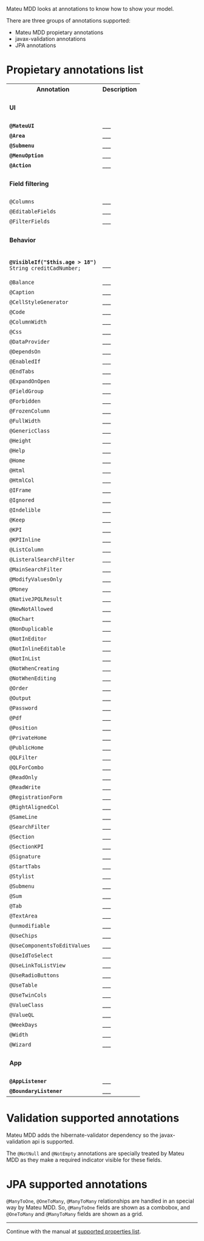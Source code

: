 Mateu MDD looks at annotations to know how to show your model.

There are three groups of annotations supported:

- Mateu MDD propietary annotations
- javax-validation annotations
- JPA annotations

# Propietary annotations list


<table>
  <tr><th>Annotation</th><th>Description</th></tr>

  <tr><td colspan="2"><h4>UI</h4></td></tr>
  <tr><td><code language="java"><b>@MateuUI</b></code></td><td>___</td></tr>
  <tr><td><code language="java"><b>@Area</b></code></td><td>___</td></tr>
  <tr><td><code language="java"><b>@Submenu</b></code></td><td>___</td></tr>
  <tr><td><code language="java"><b>@MenuOption</b></code></td><td>___</td></tr>
  <tr><td><code language="java"><b>@Action</b></code></td><td>___</td></tr>

  <tr><td colspan="2"><h4>Field filtering</h4></td></tr>
  <tr><td><code language="java">@Columns</code></td><td>___</td></tr>
  <tr><td><code language="java">@EditableFields</code></td><td>___</td></tr>
  <tr><td><code language="java">@FilterFields</code></td><td>___</td></tr>

  <tr><td colspan="2"><h4>Behavior</h4></td></tr>
  <tr><td><pre><code language="java"><b>@VisibleIf("$this.age > 18")</b>
String creditCadNumber;</code></pre></td><td>___</td></tr>
  <tr><td><code language="java">@Balance</code></td><td>___</td></tr>
  <tr><td><code language="java">@Caption</code></td><td>___</td></tr>
  <tr><td><code language="java">@CellStyleGenerator</code></td><td>___</td></tr>
  <tr><td><code language="java">@Code</code></td><td>___</td></tr>
  <tr><td><code language="java">@ColumnWidth</code></td><td>___</td></tr>
  <tr><td><code language="java">@Css</code></td><td>___</td></tr>
  <tr><td><code language="java">@DataProvider</code></td><td>___</td></tr>
  <tr><td><code language="java">@DependsOn</code></td><td>___</td></tr>
  <tr><td><code language="java">@EnabledIf</code></td><td>___</td></tr>
  <tr><td><code language="java">@EndTabs</code></td><td>___</td></tr>
  <tr><td><code language="java">@ExpandOnOpen</code></td><td>___</td></tr>
  <tr><td><code language="java">@FieldGroup</code></td><td>___</td></tr>
  <tr><td><code language="java">@Forbidden</code></td><td>___</td></tr>
  <tr><td><code language="java">@FrozenColumn</code></td><td>___</td></tr>
  <tr><td><code language="java">@FullWidth</code></td><td>___</td></tr>
  <tr><td><code language="java">@GenericClass</code></td><td>___</td></tr>
  <tr><td><code language="java">@Height</code></td><td>___</td></tr>
  <tr><td><code language="java">@Help</code></td><td>___</td></tr>
  <tr><td><code language="java">@Home</code></td><td>___</td></tr>
  <tr><td><code language="java">@Html</code></td><td>___</td></tr>
  <tr><td><code language="java">@HtmlCol</code></td><td>___</td></tr>
  <tr><td><code language="java">@IFrame</code></td><td>___</td></tr>
  <tr><td><code language="java">@Ignored</code></td><td>___</td></tr>
  <tr><td><code language="java">@Indelible</code></td><td>___</td></tr>
  <tr><td><code language="java">@Keep</code></td><td>___</td></tr>
  <tr><td><code language="java">@KPI</code></td><td>___</td></tr>
  <tr><td><code language="java">@KPIInline</code></td><td>___</td></tr>
  <tr><td><code language="java">@ListColumn</code></td><td>___</td></tr>
  <tr><td><code language="java">@ListeralSearchFilter</code></td><td>___</td></tr>
  <tr><td><code language="java">@MainSearchFilter</code></td><td>___</td></tr>
  <tr><td><code language="java">@ModifyValuesOnly</code></td><td>___</td></tr>
  <tr><td><code language="java">@Money</code></td><td>___</td></tr>
  <tr><td><code language="java">@NativeJPQLResult</code></td><td>___</td></tr>
  <tr><td><code language="java">@NewNotAllowed</code></td><td>___</td></tr>
  <tr><td><code language="java">@NoChart</code></td><td>___</td></tr>
  <tr><td><code language="java">@NonDuplicable</code></td><td>___</td></tr>
  <tr><td><code language="java">@NotInEditor</code></td><td>___</td></tr>
  <tr><td><code language="java">@NotInlineEditable</code></td><td>___</td></tr>
  <tr><td><code language="java">@NotInList</code></td><td>___</td></tr>
  <tr><td><code language="java">@NotWhenCreating</code></td><td>___</td></tr>
  <tr><td><code language="java">@NotWhenEditing</code></td><td>___</td></tr>
  <tr><td><code language="java">@Order</code></td><td>___</td></tr>
  <tr><td><code language="java">@Output</code></td><td>___</td></tr>
  <tr><td><code language="java">@Password</code></td><td>___</td></tr>
  <tr><td><code language="java">@Pdf</code></td><td>___</td></tr>
  <tr><td><code language="java">@Position</code></td><td>___</td></tr>
  <tr><td><code language="java">@PrivateHome</code></td><td>___</td></tr>
  <tr><td><code language="java">@PublicHome</code></td><td>___</td></tr>
  <tr><td><code language="java">@QLFilter</code></td><td>___</td></tr>
  <tr><td><code language="java">@QLForCombo</code></td><td>___</td></tr>
  <tr><td><code language="java">@ReadOnly</code></td><td>___</td></tr>
  <tr><td><code language="java">@ReadWrite</code></td><td>___</td></tr>
  <tr><td><code language="java">@RegistrationForm</code></td><td>___</td></tr>
  <tr><td><code language="java">@RightAlignedCol</code></td><td>___</td></tr>
  <tr><td><code language="java">@SameLine</code></td><td>___</td></tr>
  <tr><td><code language="java">@SearchFilter</code></td><td>___</td></tr>
  <tr><td><code language="java">@Section</code></td><td>___</td></tr>
  <tr><td><code language="java">@SectionKPI</code></td><td>___</td></tr>
  <tr><td><code language="java">@Signature</code></td><td>___</td></tr>
  <tr><td><code language="java">@StartTabs</code></td><td>___</td></tr>
  <tr><td><code language="java">@Stylist</code></td><td>___</td></tr>
  <tr><td><code language="java">@Submenu</code></td><td>___</td></tr>
  <tr><td><code language="java">@Sum</code></td><td>___</td></tr>
  <tr><td><code language="java">@Tab</code></td><td>___</td></tr>
  <tr><td><code language="java">@TextArea</code></td><td>___</td></tr>
  <tr><td><code language="java">@unmodifiable</code></td><td>___</td></tr>
  <tr><td><code language="java">@UseChips</code></td><td>___</td></tr>
  <tr><td><code language="java">@UseComponentsToEditValues</code></td><td>___</td></tr>
  <tr><td><code language="java">@UseIdToSelect</code></td><td>___</td></tr>
  <tr><td><code language="java">@UseLinkToListView</code></td><td>___</td></tr>
  <tr><td><code language="java">@UseRadioButtons</code></td><td>___</td></tr>
  <tr><td><code language="java">@UseTable</code></td><td>___</td></tr>
  <tr><td><code language="java">@UseTwinCols</code></td><td>___</td></tr>
  <tr><td><code language="java">@ValueClass</code></td><td>___</td></tr>
  <tr><td><code language="java">@ValueQL</code></td><td>___</td></tr>
  <tr><td><code language="java">@WeekDays</code></td><td>___</td></tr>
  <tr><td><code language="java">@Width</code></td><td>___</td></tr>
  <tr><td><code language="java">@Wizard</code></td><td>___</td></tr>


  <tr><td colspan="2"><h4>App</h4></td></tr>
  <tr><td><code language="java"><b>@AppListener</b></code></td><td>___</td></tr>
  <tr><td><code language="java"><b>@BoundaryListener</b></code></td><td>___</td></tr>
</table>


# Validation supported annotations

Mateu MDD adds the hibernate-validator dependency so the javax-validation api is supported.

The `@NotNull` and `@NotEmpty` annotations are specially treated by Mateu MDD as they make a required indicator visible for these fields.

# JPA supported annotations

`@ManyToOne`, `@OneToMany`, `@ManyToMany` relationships are handled in an special way by Mateu MDD. So, `@ManyToOne` fields are shown as a combobox, and `@OneToMany` and `@ManyToMany` fields are shown as a grid.




***

Continue with the manual at [supported properties list](Supported-properties-list).